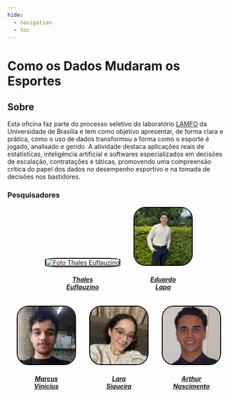 ```yaml
---
hide:
  - navigation
  - toc
---
```


# Como os Dados Mudaram os Esportes

## Sobre

Esta oficina faz parte do processo seletivo do laboratório [LAMFO](https://lamfo.unb.br/) da Universidade de Brasília e tem como objetivo apresentar, de forma clara e prática, como o uso de dados transformou a forma como o esporte é jogado, analisado e gerido. A atividade destaca aplicações reais de estatísticas, inteligência artificial e softwares especializados em decisões de escalação, contratações e táticas, promovendo uma compreensão crítica do papel dos dados no desempenho esportivo e na tomada de decisões nos bastidores.

### Pesquisadores

<div style="display: flex; flex-direction: column; align-items: center; gap: 10px;">
    <div style="display: flex; align-items: end; justify-content: center; gap: 30px;">
        <div style="text-align: center;">
            <a href="https://github.com/thaleseuflauzino">
                <img src="https://github.com/thaleseuflauzino.png" alt="Foto Thales Euflauzino" width="130px" height="50%" style="border-radius:20%; border: 2px solid black"/>
                <h5 class="text-center">Thales<br>Euflauzino</h5>
        </div>
        <div style="text-align: center;">
                <img src="/assets/eduardo.png" alt="Foto Eduardo Lapa" width="130px" height="50%" style="border-radius:20%; border: 2px solid black"/>
                <h5 class="text-center">Eduardo<br>Lapa</h5>
        </div>
    </div>
    <div style="display: flex; align-items: end; justify-content: center; gap: 30px;">
        <div style="text-align: center;">
                <img src="/assets/marcos.jpg" alt="Foto Marcos" width="130px" height="50%" style="border-radius:20%; border: 2px solid black"/>
                <h5 class="text-center">Marcus<br>Vinícius</h5>
        </div>
        <div style="text-align: center;">
                <img src="/assets/lara.jpg" alt="Foto Lara" width="130px" height="50%" style="border-radius:20%; border: 2px solid black"/>
                <h5 class="text-center">Lara<br>Siqueira</h5>
        </div>
        <div style="text-align: center;">
                <img src="/assets/arthur.jpg" alt="Foto Arthur" width="130px" height="50%" style="border-radius:20%; border: 2px solid black"/>
                <h5 class="text-center">Arthur<br>Nascimento</h5>
        </div>
    </div>
</div>